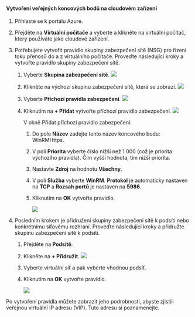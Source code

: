 <a id="to-create-public-endpoints-on-the-cloud-appliance" class="xliff"></a>

#### Vytvoření veřejných koncových bodů na cloudovém zařízení

1. Přihlaste se k portálu Azure.
2. Přejděte na **Virtuální počítače** a vyberte a klikněte na virtuální počítač, který používáte jako cloudové zařízení.
    
3. Potřebujete vytvořit pravidlo skupiny zabezpečení sítě (NSG) pro řízení toku přenosů do a z virtuálního počítače. Proveďte následující kroky a vytvořte pravidlo skupiny zabezpečení sítě.
    1. Vyberte **Skupina zabezpečení sítě**.
        ![](./media/storsimple-8000-create-public-endpoints-cloud-appliance/sca-create-public-endpt1.png)

    2. Klikněte na výchozí skupinu zabezpečení sítě, která se zobrazí.
        ![](./media/storsimple-8000-create-public-endpoints-cloud-appliance/sca-create-public-endpt2.png)

    3. Vyberte **Příchozí pravidla zabezpečení**.
        ![](./media/storsimple-8000-create-public-endpoints-cloud-appliance/sca-create-public-endpt3.png)

    4. Kliknutím na **+ Přidat** vytvořte příchozí pravidlo zabezpečení.
        ![](./media/storsimple-8000-create-public-endpoints-cloud-appliance/sca-create-public-endpt4.png)

        V okně Přidat příchozí pravidlo zabezpečení:

        1. Do pole **Název** zadejte tento název koncového bodu: WinRMHttps.
        
        2. V poli **Priorita** vyberte číslo nižší než 1 000 (což je priorita výchozího pravidla). Čím vyšší hodnota, tím nižší priorita.

        3. Nastavte **Zdroj** na hodnotu **Všechny**.

        4. V poli **Služba** vyberte **WinRM**. **Protokol** je automaticky nastaven na **TCP** a **Rozsah portů** je nastaven na **5986**.

        5. Kliknutím na **OK** vytvořte pravidlo.

            ![](./media/storsimple-8000-create-public-endpoints-cloud-appliance/sca-create-public-endpt5.png)

4. Posledním krokem je přidružení skupiny zabezpečení sítě k podsíti nebo konkrétnímu síťovému rozhraní. Proveďte následující kroky a přidružte skupinu zabezpečení sítě k podsíti.
    1. Přejděte na **Podsítě**.
    2. Klikněte na **+ Přidružit**.
        ![](./media/storsimple-8000-create-public-endpoints-cloud-appliance/sca-create-public-endpt7.png)

    3. Vyberte virtuální síť a pak vyberte vhodnou podsíť.
    4. Kliknutím na **OK** vytvořte pravidlo.

        ![](./media/storsimple-8000-create-public-endpoints-cloud-appliance/sca-create-public-endpt11.png)

Po vytvoření pravidla můžete zobrazit jeho podrobnosti, abyste zjistili veřejnou virtuální IP adresu (VIP). Tuto adresu si poznamenejte.


